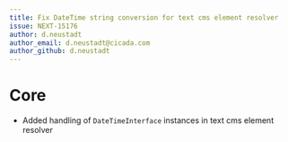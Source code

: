 ```yaml
---
title: Fix DateTime string conversion for text cms element resolver
issue: NEXT-15176
author: d.neustadt
author_email: d.neustadt@cicada.com 
author_github: d.neustadt
---
```

# Core
* Added handling of `DateTimeInterface` instances in text cms element resolver
